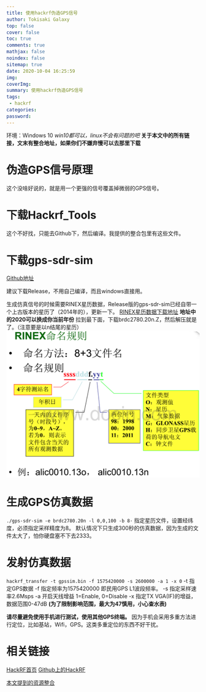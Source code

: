 ```yaml
---
title: 使用hackrf伪造GPS信号
author: Tokisaki Galaxy
top: false
cover: false
toc: true
comments: true
mathjax: false
noindex: false
sitemap: true
date: 2020-10-04 16:25:59
img:
coverImg:
summary: 使用hackrf伪造GPS信号
tags:
 - hackrf
categories:
password:
---
```


环境：Windows 10
*win10都可以，linux不会有问题的吧*
**关于本文中的所有链接，文末有整合地址，如果你们不嫌弃慢可以去那里下载**

# 伪造GPS信号原理
这个没啥好说的，就是用一个更强的信号覆盖掉微弱的GPS信号。

# 下载Hackrf_Tools
这个不好找，只能去Github下，然后编译。我提供的整合包里有这些文件。

# 下载gps-sdr-sim
[Github地址](https://github.com/osqzss/gps-sdr-sim)

建议下载Release，不用自己编译，而且windows直接用。

生成仿真信号的时候需要RINEX星历数据，Release版的gps-sdr-sim已经自带一个上古版本的星历了（2014年的），更新一下。
[RINEX星历数据下载地址](ftp://cddis.gsfc.nasa.gov/pub/gps/data/daily/2020/brdc/)
**地址中的2020可以换成你当前年份**
拉到最下面，下载brdc2780.20n.Z，然后解压就是了。（注意要是以n结尾的星历）
![RINEX](hackrf/RINEX.png)

# 生成GPS仿真数据
`./gps-sdr-sim -e brdc2780.20n -l 0,0,100 -b 8·`
指定星历文件，设置经纬度，必须指定采样精度为8。
默认情况下只生成300秒的仿真数据，因为生成的文件太大了，怕你硬盘塞不下去2333。

# 发射仿真数据
`hackrf_transfer -t gpssim.bin -f 1575420000 -s 2600000 -a 1 -x 0`
-t 指定GPS数据
-f 指定频率为1575420000 即民用GPS L1波段频率。
-s 指定采样速率2.6Msps
-a 开启天线增益 1=Enable, 0=Disable
-x 指定TX VGA(IF)的增益，数据范围0-47dB **(为了限制影响范围，最大为47慎用，小心查水表)**

**请尽量避免使用手机进行测试，使用其他GPS终端。**
因为手机会采用多重方法进行定位，比如基站，Wifi，GPS。这类多重定位的东西不好干扰。

# 相关链接
[HackRF首页](http://www.hackrf.net/)
[Github上的HackRF](https://github.com/mossmann/hackrf)

[本文提到的资源整合](hackrf/hackrf.7z)